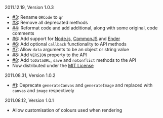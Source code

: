2011.12.19, Version 1.0.3

* [#3](https://github.com/neocotic/qr.js/issues/3): Rename `QRCode` to `qr`
* [#3](https://github.com/neocotic/qr.js/issues/3): Remove all deprecated methods
* [#4](https://github.com/neocotic/qr.js/issues/4): Reformat code and add additional, along with some original, code comments
* [#6](https://github.com/neocotic/qr.js/issues/6): Add support for [Node.js](http://nodejs.org), [CommonJS](http://commonjs.org) and [Ender](http://ender.no.de)
* [#6](https://github.com/neocotic/qr.js/issues/6): Add optional `callback` functionality to API methods
* [#7](https://github.com/neocotic/qr.js/issues/7): Allow `data` arguments to be an object or string value
* [#8](https://github.com/neocotic/qr.js/issues/8): Add `VERSION` property to the API
* [#8](https://github.com/neocotic/qr.js/issues/8): Add `toDataURL`, `save` and `noConflict` methods to the API
* Now distributed under the [MIT License](http://en.wikipedia.org/wiki/MIT_License)

2011.08.31, Version 1.0.2

* [#1](https://github.com/neocotic/qr.js/issues/1): Deprecate `generateCanvas` and `generateImage` and replaced with `canvas` and `image` respectively

2011.08.12, Version 1.0.1

* Allow customisation of colours used when rendering
